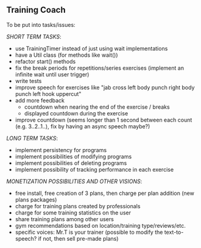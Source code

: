 Training Coach
--------------
To be put into tasks/issues:

_SHORT TERM TASKS_:
 * use TrainingTimer instead of just using wait implementations
 * have a Util class (for methods like wait())
 * refactor start() methods
 * fix the break periods for repetitions/series exercises (implement an infinite wait until user trigger)
 * write tests
 * improve speech for exercises like "jab cross left body punch right body punch left hook uppercut"
 * add more feedback
   * countdown when nearing the end of the exercise / breaks
   * displayed countdown during the exercise
 * improve countdown (seems longer than 1 second between each count (e.g. 3..2..1..), fix by having an async speech maybe?)

_LONG TERM TASKS_:
 * implement persistency for programs
 * implement possibilities of modifying programs
 * implement possibilities of deleting programs
 * implement possibility of tracking performance in each exercise

_MONETIZATION POSSIBILITIES AND OTHER VISIONS_:
 * free install, free creation of 3 plans, then charge per plan addition (new plans packages)
 * charge for training plans created by professionals
 * charge for some training statistics on the user
 * share training plans among other users
 * gym recommendations based on location/training type/reviews/etc.
 * specific voices: Mr.T is your trainer (possible to modify the text-to-speech? if not, then sell pre-made plans)
